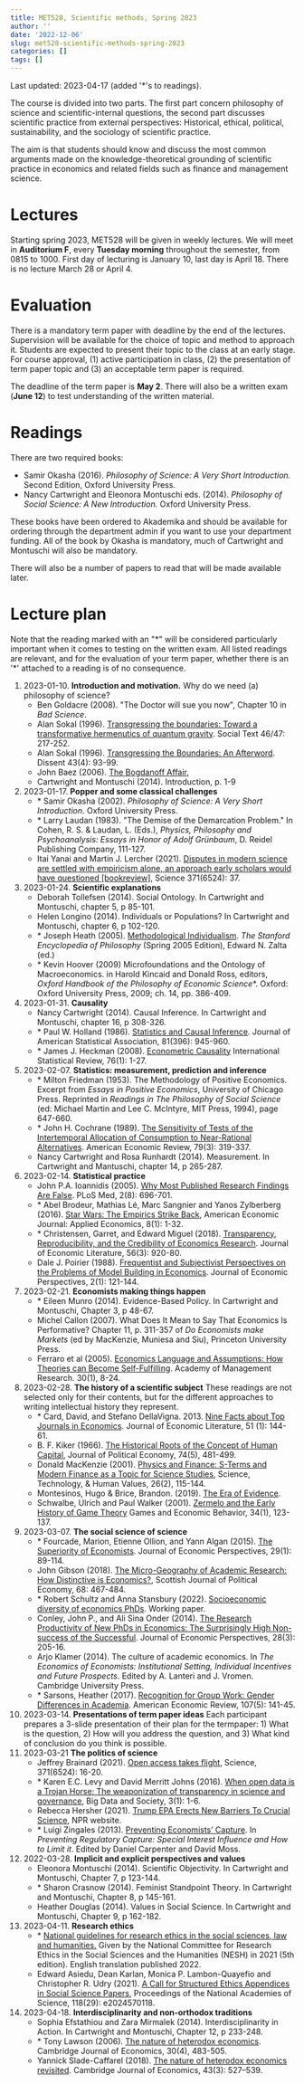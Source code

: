 ```yaml
---
title: MET528, Scientific methods, Spring 2023
author: ''
date: '2022-12-06'
slug: met528-scientific-methods-spring-2023
categories: []
tags: []
---
```


Last updated: 2023-04-17 (added '\*'s to readings). 

The course is divided into two parts. The first part concern philosophy of science and scientific-internal questions, the second part discusses scientific practice from external perspectives: Historical, ethical, political, sustainability, and the sociology of scientific practice.

The aim is that students should know and discuss the most common arguments made on the knowledge-theoretical grounding of scientific practice in economics and related fields such as finance and management science.

# Lectures

Starting spring 2023, MET528 will be given in weekly lectures. 
We will meet in **Auditorium F**, every **Tuesday morning** throughout the
semester, from 0815 to 1000. First day of lecturing is January 10, last day is April 18.
There is no lecture March 28 or April 4.

# Evaluation

There is a mandatory term paper with deadline by the end of the lectures. Supervision
will be available for the choice of topic and method to approach it. Students
are expected to present their topic to the class at an early stage. For course approval,
(1) active participation in class, (2) the presentation of term paper topic and (3) 
an acceptable term paper is required.

The deadline of the term paper is **May 2**.
There will also be a written exam (**June 12**) to 
test understanding of the written material. 

# Readings

There are two required books:

- Samir Okasha  (2016).  *Philosophy of Science: A Very Short Introduction.* Second Edition, Oxford University Press.
- Nancy Cartwright and Eleonora Montuschi eds. (2014). *Philosophy of Social Science: A New Introduction.* Oxford University Press.

These books have been ordered to Akademika and should be available for ordering
through the department admin if you want to use your department funding. 
All of the book by Okasha is mandatory, much of Cartwright and Montuschi will also
be mandatory. 

There will also be a number of papers to read that will be made available later.


# Lecture plan

Note that the reading marked with an "\*" will be considered particularly
important when it comes to testing on the written exam. All listed readings are
relevant, and for the evaluation of your term paper, whether there is an '\*' 
attached to a reading is of no consequence.

1. 2023-01-10. **Introduction and motivation.** Why do we need (a) philosophy of science? 
    - Ben Goldacre (2008). "The Doctor will sue you now", Chapter 10 in *Bad Science*.
    - Alan Sokal (1996). [Transgressing the boundaries: Toward a transformative hermenutics of quantum gravity](https://physics.nyu.edu/faculty/sokal/transgress_v2/transgress_v2_singlefile.html). Social Text 46/47: 217-252.
    - Alan Sokal (1996). [Transgressing the Boundaries: An Afterword](http://www.physics.nyu.edu/faculty/sokal/afterword_v1a/afterword_v1a_singlefile.html). Dissent 43(4): 93-99.
    - John Baez (2006). [The Bogdanoff Affair.](http://math.ucr.edu/home/baez/bogdanoff/)
    - Cartwright and Montuschi (2014). Introduction, p. 1-9 
2. 2023-01-17. **Popper and some classical challenges** 
    - \* Samir Okasha (2002). *Philosophy of Science: A Very Short Introduction*. Oxford University Press.
    - \* Larry Laudan (1983). "The Demise of the Demarcation Problem." In Cohen, R. S. & Laudan, L. (Eds.), *Physics, Philosophy and Psychoanalysis: Essays in Honor of Adolf Grünbaum*, D. Reidel Publishing Company, 111-127.
    -  Itai Yanai and Martin J. Lercher (2021). [Disputes in modern science are settled with empiricism alone, an approach early scholars would have questioned [bookreview]](https://blogs.sciencemag.org/books/2020/12/28/the-knowledge-machine/), Science 371(6524): 37.
3. 2023-01-24. **Scientific explanations**
    - Deborah Tollefsen (2014). Social Ontology. In Cartwright and Montuschi, chapter 5, p 85-101.
    - Helen Longino (2014). Individuals or Populations? In Cartwright and Montuschi, chapter 6, p 102-120.
    - \* Joseph Heath (2005). [Methodological Individualism](https://plato.stanford.edu/entries/methodological-individualism/). *The Stanford Encyclopedia of Philosophy* (Spring 2005 Edition), Edward N. Zalta (ed.)
    - \* Kevin Hoover (2009) Microfoundations and the Ontology of Macroeconomics. in Harold Kincaid and Donald Ross, editors, *Oxford Handbook of the Philosophy of Economic Science**. Oxford: Oxford University Press, 2009; ch. 14, pp. 386-409.
4. 2023-01-31. **Causality**    
    - Nancy Cartwright (2014). Causal Inference. In Cartwright and Montuschi, chapter 16, p 308-326.
    - \* Paul W. Holland (1986). [Statistics and Causal Inference](https://www.jstor.org/stable/2289064). Journal of American Statistical Association, 81(396): 945-960.
    - \* James J. Heckman (2008). [Econometric Causality](http://dx.doi.org/10.1111/j.1751-5823.2007.00024.x) International Statistical Review, 76(1): 1-27.
5. 2023-02-07. **Statistics: measurement, prediction and inference** 
    - \* Milton Friedman (1953). The Methodology of Positive Economics. Excerpt from *Essays in Positive Economics*, University of Chicago Press. Reprinted in *Readings in The Philosophy of Social Science* (ed: Michael Martin and Lee C. McIntyre, MIT Press, 1994), page 647-660.
    - \* John H. Cochrane (1989). [The Sensitivity of Tests of the Intertemporal Allocation of Consumption to Near-Rational Alternatives](https://www.jstor.org/stable/1806848). American Economic Review, 79(3): 319-337.
    - Nancy Cartwright and Rosa Runhardt (2014). Measurement. In Cartwright and Mantuschi, chapter 14, p 265-287.
6. 2023-02-14. **Statistical practice**     
    - John P.A. Ioannidis (2005). [Why Most Published Research Findings Are False](http://dx.doi.org/10.1371/journal.pmed.0020124). PLoS Med, 2(8): 696-701.
    - \* Abel Brodeur, Mathias Lé, Marc Sangnier and Yanos Zylberberg (2016). [Star Wars: The Empirics Strike Back](https://www.aeaweb.org/articles?id=10.1257/app.20150044), American Economic Journal: Applied Economics, 8(1): 1-32.
    -  \* Christensen, Garret, and Edward Miguel (2018). [Transparency, Reproducibility, and the Credibility of Economics Research](https://www.aeaweb.org/articles?id=10.1257/jel.20171350). Journal of Economic Literature, 56(3): 920-80.
    - Dale J. Poirier (1988). [Frequentist and Subjectivist Perspectives on the Problems of Model Building in Economics](http://www.jstor.org/stable/1942744). Journal of Economic Perspectives, 2(1): 121-144.
7. 2023-02-21. **Economists making things happen**
    - \* Eileen Munro (2014). Evidence-Based Policy. In Cartwright and Montuschi, Chapter 3, p 48-67.
    - Michel Callon (2007). What Does It Mean to Say That Economics Is Performative? Chapter 11, p. 311-357 of *Do Economists make Markets* (ed by MacKenzie, Muniesa and Siu), Princeton University Press.
    -  Ferraro et al (2005). [Economics Language and Assumptions: How Theories can Become Self-Fulfilling](http://amr.aom.org/content/30/1/8.short). Academy of Management Research. 30(1), 8-24.
8. 2023-02-28. **The history of a scientific subject** These readings are not selected
only for their contents, but for the different approaches to writing intellectual history they represent.
    -  \* Card, David, and Stefano DellaVigna. 2013. [Nine Facts about Top Journals in Economics](https://www.jstor.org/stable/23644706). Journal of Economic Literature, 51 (1): 144-61.
    - B. F. Kiker (1966). [The Historical Roots of the Concept of Human Capital](https://doi.org/10.1086/259201), Journal of Political Economy, 74(5), 481-499.
    - Donald MacKenzie (2001). [Physics and Finance: S-Terms and Modern Finance as a Topic for Science Studies](https://doi.org/10.1177%2F016224390102600201), Science, Technology, & Human Values, 26(2), 115-144.
    -  Montesinos, Hugo & Brice, Brandon. (2019). [The Era of Evidence](https://www.researchgate.net/publication/318600096_The_Era_of_Evidence). 
    - Schwalbe, Ulrich and Paul Walker (2001). [Zermelo and the Early History of Game Theory](https://doi.org/10.1006/game.2000.0794) Games and Economic Behavior, 34(1), 123-137.
9. 2023-03-07. **The social science of science**
    - \* Fourcade, Marion, Etienne Ollion, and Yann Algan (2015). [The Superiority of Economists](https://www.aeaweb.org/articles?id=10.1257/jep.29.1.89). Journal of Economic Perspectives, 29(1): 89-114.
    - John Gibson (2018). [The Micro-Geography of Academic Research: How Distinctive is Economics?](https://doi.org/10.1111/sjpe.12271), Scottish Journal of Political Economy, 68: 467-484.
    - \* Robert Schultz and Anna Stansbury (2022). [Socioeconomic diversity of economics PhDs](https://www.piie.com/publications/working-papers/socioeconomic-diversity-economics-phds). Working paper.
    -  Conley, John P., and Ali Sina Onder (2014). [The Research Productivity of New PhDs in Economics: The Surprisingly High Non-success of the Successful](https://www.aeaweb.org/articles?id=10.1257/jep.28.3.205). Journal of Economic Perspectives, 28(3): 205-16.
    - Arjo Klamer (2014). The culture of academic economics. In *The Economics of Economists: Institutional Setting, Individual Incentives and Future Prospects*. Edited by A. Lanteri and J. Vromen. Cambridge University Press.
    -  \* Sarsons, Heather (2017). [Recognition for Group Work: Gender Differences in Academia](https://www.aeaweb.org/articles?id=10.1257/aer.p20171126). American Economic Review, 107(5): 141-45.
10. 2023-03-14. **Presentations of term paper ideas** Each participant prepares a 3-slide presentation of their plan for the termpaper: 1) What is the question, 2) How will you address the question, and 3) What kind of conclusion do you think is possible.
11. 2023-03-21  **The politics of science**
    -  Jeffrey Brainard (2021). [Open access takes flight](https://science.sciencemag.org/content/371/6524/16), Science, 371(6524): 16-20.
    - \* Karen E.C. Levy and David Merritt Johns (2016). [When open data is a Trojan Horse: The weaponization of transparency in science and governance](https://journals.sagepub.com/doi/10.1177/2053951715621568), Big Data and Society, 3(1): 1-6.
    - Rebecca Hersher (2021). [Trump EPA Erects New Barriers To Crucial Science](https://www.npr.org/2021/01/05/953579414/trump-epa-erects-new-barriers-to-crucial-science), NPR website.
    - \* Luigi Zingales (2013). [Preventing Economists’ Capture](http://faculty.chicagobooth.edu/luigi.zingales/papers/research/Preventing_Economists_Capture.pdf). In *Preventing Regulatory Capture: Special Interest Influence and How to Limit it*. Edited by Daniel Carpenter and David Moss.
12. 2022-03-28. **Implicit and explicit perspectives and values**
    - Eleonora Montuschi (2014). Scientific Objectivity. In Cartwright and Montuschi, Chapter 7, p 123-144.
    - \* Sharon Crasnow (2014). Feminist Standpoint Theory. In Cartwright and Montuschi, Chapter 8, p 145-161.
    - Heather Douglas (2014). Values in Social Science. In Cartwright and Montuschi, Chapter 9, p 162-182.
13. 2023-04-11. **Research ethics**
    - \* [National guidelines for research ethics in the social sciences, law and humanities.](https://www.forskningsetikk.no/en/about-us/our-committees-and-commission/nesh/guidelines-nesh/guidelines-for-research-ethics-in-the-social-sciences-humanities-law-and-theology/) Given by the National Committee for Research Ethics in the Social Sciences and the Humanities (NESH) in 2021 (5th edition). English translation published 2022.
    - Edward Asiedu, Dean Karlan, Monica P. Lambon-Quayefio and Christopher R. Udry (2021). [A Call for Structured Ethics Appendices in Social Science Papers](https://doi.org/10.1073/pnas.2024570118), Proceedings of the National Academies of Science, 118(29): e2024570118.
14. 2023-04-18. **Interdisciplinarity and non-orthodox traditions**
    - Sophia Efstathiou and Zara Mirmalek (2014). Interdisciplinarity in Action.  In Cartwright and Montuschi, Chapter 12, p 233-248.
    - \* Tony Lawson (2006). [The nature of heterodox economics](https://academic.oup.com/cje/article/30/4/483/1713645). Cambridge Journal of Economics, 30(4), 483-505.
    - Yannick Slade-Caffarel (2018). [The nature of heterodox economics revisited](https://doi.org/10.1093/cje/bey043). Cambridge Journal of Economics, 43(3): 527–539.

